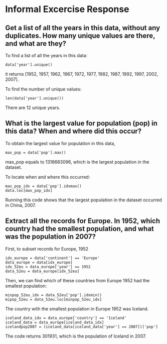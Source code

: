 # **Informal Excercise Response**

## Get a list of all the years in this data, without any duplicates. How many unique values are there, and what are they?
To find a list of all the years in this data:
```
data['year'].unique()
```
it returns [1952, 1957, 1962, 1967, 1972, 1977, 1982, 1987, 1992, 1997, 2002, 2007]. 

To find the number of unique values: 
```
len(data['year'].unique())
```
There are 12 unique years.

## What is the largest value for population (pop) in this data? When and where did this occur?
To obtain the largest value for population in this data, 
```
max_pop = data['pop'].max()
```
max_pop equals to 1318683096, which is the largest population in the dataset. 

To locate when and where this occurred: 
```
max_pop_idx = data['pop'].idxmax()
data.loc[max_pop_idx]
```
Running this code shows that the largest population in the dataset occurred in China, 2007. 

## Extract all the records for Europe. In 1952, which country had the smallest population, and what was the population in 2007?
First, to subset records for Europe, 1952
```
idx_europe = data['continent'] == 'Europe'
data_europe = data[idx_europe]
idx_52eu = data_europe['year'] == 1952
data_52eu = data_europe[idx_52eu]
```
Then, we can find which of these countries from Europe 1952 had the smallest population:
```
minpop_52eu_idx = data_52eu['pop'].idxmin()
mipop_52eu = data_52eu.loc[minpop_52eu_idx]
```
The country with the smallest population in Europe 1952 was Iceland. 

```
iceland_data_idx = data_europe['country'] == 'Iceland'
iceland_data = data_europe[iceland_data_idx]
icelandpop2007 = (iceland_data[iceland_data['year'] == 2007])['pop']
```
The code returns 301931, which is the population of Iceland in 2007. 


